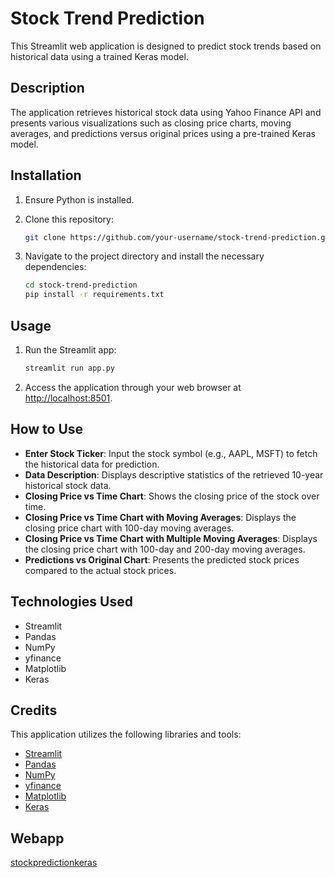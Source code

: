 # Stock Trend Prediction

This Streamlit web application is designed to predict stock trends based on historical data using a trained Keras model.

## Description

The application retrieves historical stock data using Yahoo Finance API and presents various visualizations such as closing price charts, moving averages, and predictions versus original prices using a pre-trained Keras model.

## Installation

1. Ensure Python is installed.
2. Clone this repository:

    ```bash
    git clone https://github.com/your-username/stock-trend-prediction.git
    ```

3. Navigate to the project directory and install the necessary dependencies:

    ```bash
    cd stock-trend-prediction
    pip install -r requirements.txt
    ```

## Usage

1. Run the Streamlit app:

    ```bash
    streamlit run app.py
    ```

2. Access the application through your web browser at [http://localhost:8501](http://localhost:8501).

## How to Use

- **Enter Stock Ticker**: Input the stock symbol (e.g., AAPL, MSFT) to fetch the historical data for prediction.
- **Data Description**: Displays descriptive statistics of the retrieved 10-year historical stock data.
- **Closing Price vs Time Chart**: Shows the closing price of the stock over time.
- **Closing Price vs Time Chart with Moving Averages**: Displays the closing price chart with 100-day moving averages.
- **Closing Price vs Time Chart with Multiple Moving Averages**: Displays the closing price chart with 100-day and 200-day moving averages.
- **Predictions vs Original Chart**: Presents the predicted stock prices compared to the actual stock prices.

## Technologies Used

- Streamlit
- Pandas
- NumPy
- yfinance
- Matplotlib
- Keras

## Credits

This application utilizes the following libraries and tools:
- [Streamlit](https://streamlit.io/)
- [Pandas](https://pandas.pydata.org/)
- [NumPy](https://numpy.org/)
- [yfinance](https://pypi.org/project/yfinance/)
- [Matplotlib](https://matplotlib.org/)
- [Keras](https://keras.io/)

## Webapp

[stockpredictionkeras](https://stockpredictionkeras.streamlit.app/)
